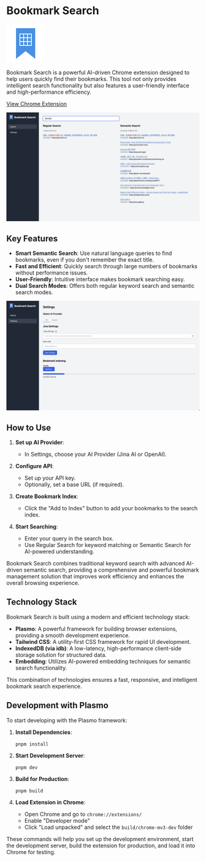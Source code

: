# Bookmark Search

![Bookmark Search Interface](assets/icon.png)

Bookmark Search is a powerful AI-driven Chrome extension designed to help users quickly find their bookmarks. This tool not only provides intelligent search functionality but also features a user-friendly interface and high-performance efficiency.

[View Chrome Extension](https://chromewebstore.google.com/detail/bookmark-search/jigokhdddadhminchmmfcpihhpnfhecj?hl=zh-CN&utm_source=ext_sidebar)

![Bookmark Search Interface](assets/bookmark-search.jpg)

## Key Features

- **Smart Semantic Search**: Use natural language queries to find bookmarks, even if you don't remember the exact title.
- **Fast and Efficient**: Quickly search through large numbers of bookmarks without performance issues.
- **User-Friendly**: Intuitive interface makes bookmark searching easy.
- **Dual Search Modes**: Offers both regular keyword search and semantic search modes.

![Bookmark Search Settings](assets/bookmark-search-settings.jpg)

## How to Use

1. **Set up AI Provider**:

   - In Settings, choose your AI Provider (Jina AI or OpenAI).

2. **Configure API**:

   - Set up your API key.
   - Optionally, set a base URL (if required).

3. **Create Bookmark Index**:

   - Click the "Add to Index" button to add your bookmarks to the search index.

4. **Start Searching**:
   - Enter your query in the search box.
   - Use Regular Search for keyword matching or Semantic Search for AI-powered understanding.

Bookmark Search combines traditional keyword search with advanced AI-driven semantic search, providing a comprehensive and powerful bookmark management solution that improves work efficiency and enhances the overall browsing experience.

## Technology Stack

Bookmark Search is built using a modern and efficient technology stack:

- **Plasmo**: A powerful framework for building browser extensions, providing a smooth development experience.
- **Tailwind CSS**: A utility-first CSS framework for rapid UI development.
- **IndexedDB (via idb)**: A low-latency, high-performance client-side storage solution for structured data.
- **Embedding**: Utilizes AI-powered embedding techniques for semantic search functionality.

This combination of technologies ensures a fast, responsive, and intelligent bookmark search experience.

## Development with Plasmo

To start developing with the Plasmo framework:

1. **Install Dependencies**:

   ```
   pnpm install
   ```

2. **Start Development Server**:

   ```
   pnpm dev
   ```

3. **Build for Production**:

   ```
   pnpm build
   ```

4. **Load Extension in Chrome**:
   - Open Chrome and go to `chrome://extensions/`
   - Enable "Developer mode"
   - Click "Load unpacked" and select the `build/chrome-mv3-dev` folder

These commands will help you set up the development environment, start the development server, build the extension for production, and load it into Chrome for testing.

